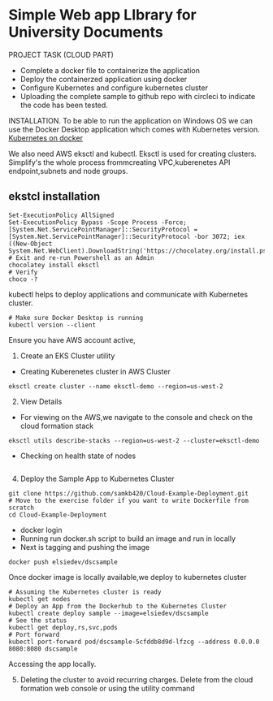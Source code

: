 # Simple Web app LIbrary for University Documents
PROJECT TASK (CLOUD PART)
* Complete a docker file to containerize the application
* Deploy the containerzed application using docker
* Configure Kubernetes and configure kubernetes cluster
* Uploading the complete sample to github repo with circleci to indicate the code has been tested.

INSTALLATION.
To be able to run the application on Windows OS we can use the Docker Desktop application which comes with Kubernetes version.
[Kubernetes on docker](https://docs.docker.com/desktop/kubernetes/)

We also need AWS eksctl and kubectl. Eksctl is used for creating clusters. Simplify's the whole process frommcreating VPC,kuberenetes API endpoint,subnets and node groups.
## ekstcl installation
```# Install Chocolatey. Refer to the https://chocolatey.org/install  for detailed steps
Set-ExecutionPolicy AllSigned 
Set-ExecutionPolicy Bypass -Scope Process -Force; [System.Net.ServicePointManager]::SecurityProtocol = [System.Net.ServicePointManager]::SecurityProtocol -bor 3072; iex ((New-Object System.Net.WebClient).DownloadString('https://chocolatey.org/install.ps1'))
# Exit and re-run Powershell as an Admin
chocolatey install eksctl
# Verify
choco -?
```
kubectl helps to deploy applications and communicate with Kubernetes cluster.
```
# Make sure Docker Desktop is running
kubectl version --client
```
Ensure you have AWS account active,
1. Create an EKS Cluster utility
* Creating Kuberenetes cluster in AWS Cluster
```
eksctl create cluster --name eksctl-demo --region=us-west-2 
```
2. View Details
* For viewing on the AWS,we navigate to the console and check on the cloud formation stack
```
eksctl utils describe-stacks --region=us-west-2 --cluster=eksctl-demo
```
* Checking on health state of nodes
```kubectl get nodes 
```
4. Deploy the Sample App to Kubernetes Cluster
```# Assuming you have already cloned the course repo as
git clone https://github.com/samkb420/Cloud-Example-Deployment.git
# Move to the exercise folder if you want to write Dockerfile from scratch
cd Cloud-Example-Deployment
```
* docker login
* Running run docker.sh script to build an image and run in locally
* Next is tagging and pushing the image 
```docker tag sample elsiedev/dscsample
docker push elsiedev/dscsample
```
 Once docker image is locally available,we deploy to kubernetes cluster
 ```
 # Assuming the Kubernetes cluster is ready
kubectl get nodes
# Deploy an App from the Dockerhub to the Kubernetes Cluster
kubectl create deploy sample --image=elsiedev/dscsample
# See the status
kubectl get deploy,rs,svc,pods
# Port forward 
 kubectl port-forward pod/dscsample-5cfddb8d9d-lfzcg --address 0.0.0.0 8080:8080 dscsample
```
Accessing the app locally. 

5. Deleting the cluster to avoid recurring charges.
Delete from the cloud formation web console or using the utility command 
```eksctl delete cluster --region=us-west-2 --name=eksctl-demo
```
